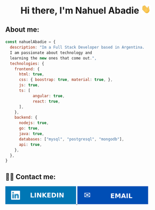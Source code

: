 <div align='center'>
<h1> Hi there,  I'm Nahuel Abadie  <img src='./assets/Hi.gif' width='30'/></h1>
</div>

## About me:
```javascript
const nahuelAbadie = {
  description: "Im a Full Stack Developer based in Argentina.
  I am passionate about technology and
  learning the new ones that come out.",
  technologies: {
    frontend: {
      html: true,
      css: { boostrap: true, material: true, },
      js: true,
      ts: [
            angular: true, 
            react: true,
      ],
    },
    backend: {
      nodejs: true,
      go: true,
      java: true,
      databases: ["mysql", "postgresql", "mongodb"],
      api: true,
    },
  },
}
```

## 👨‍💼 Contact me:
  
<div>
<a href='https://www.linkedin.com/in/nahuelaba/'>
<img src='./assets/linkedin.svg'/>
</a>
<a href='mailto:nahuelaba96@gmail.com'>
<img src='./assets/email.svg'/>
</a>
</div>
